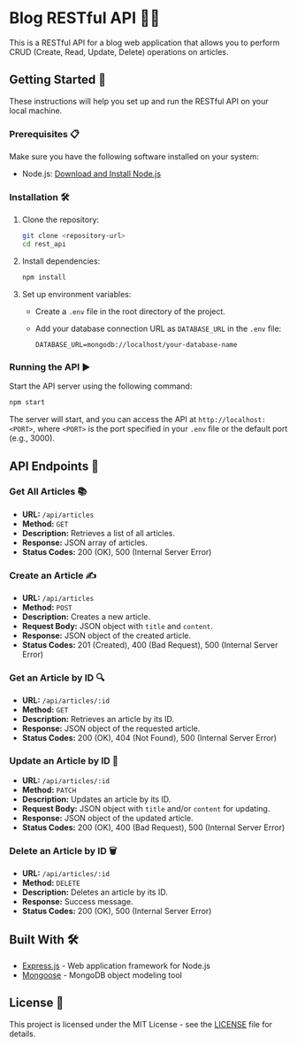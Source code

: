 # Blog RESTful API 👩‍💻

This is a RESTful API for a blog web application that allows you to perform CRUD (Create, Read, Update, Delete) operations on articles.

## Getting Started 🚀

These instructions will help you set up and run the RESTful API on your local machine.

### Prerequisites 📋

Make sure you have the following software installed on your system:

- Node.js: [Download and Install Node.js](https://nodejs.org/)

### Installation 🛠️

1. Clone the repository:

   ```bash
   git clone <repository-url>
   cd rest_api
   ```

2. Install dependencies:

   ```bash
   npm install
   ```

3. Set up environment variables:

   - Create a `.env` file in the root directory of the project.
   - Add your database connection URL as `DATABASE_URL` in the `.env` file:

     ```env
     DATABASE_URL=mongodb://localhost/your-database-name
     ```

### Running the API ▶️

Start the API server using the following command:

```bash
npm start
```

The server will start, and you can access the API at `http://localhost:<PORT>`, where `<PORT>` is the port specified in your `.env` file or the default port (e.g., 3000).

## API Endpoints 🚀

### Get All Articles 📚

- **URL:** `/api/articles`
- **Method:** `GET`
- **Description:** Retrieves a list of all articles.
- **Response:** JSON array of articles.
- **Status Codes:** 200 (OK), 500 (Internal Server Error)

### Create an Article ✍️

- **URL:** `/api/articles`
- **Method:** `POST`
- **Description:** Creates a new article.
- **Request Body:** JSON object with `title` and `content`.
- **Response:** JSON object of the created article.
- **Status Codes:** 201 (Created), 400 (Bad Request), 500 (Internal Server Error)

### Get an Article by ID 🔍

- **URL:** `/api/articles/:id`
- **Method:** `GET`
- **Description:** Retrieves an article by its ID.
- **Response:** JSON object of the requested article.
- **Status Codes:** 200 (OK), 404 (Not Found), 500 (Internal Server Error)

### Update an Article by ID 🔄

- **URL:** `/api/articles/:id`
- **Method:** `PATCH`
- **Description:** Updates an article by its ID.
- **Request Body:** JSON object with `title` and/or `content` for updating.
- **Response:** JSON object of the updated article.
- **Status Codes:** 200 (OK), 400 (Bad Request), 500 (Internal Server Error)

### Delete an Article by ID 🗑️

- **URL:** `/api/articles/:id`
- **Method:** `DELETE`
- **Description:** Deletes an article by its ID.
- **Response:** Success message.
- **Status Codes:** 200 (OK), 500 (Internal Server Error)

## Built With 🛠️

- [Express.js](https://expressjs.com/) - Web application framework for Node.js
- [Mongoose](https://mongoosejs.com/) - MongoDB object modeling tool

## License 📄

This project is licensed under the MIT License - see the [LICENSE](LICENSE) file for details.
